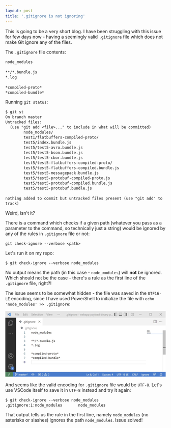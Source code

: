 ```yaml
---
layout: post
title: '.gitignore is not ignoring'
---
```


This is going to be a very short blog. I have been struggling with this issue for few days now - having a seemingly valid `.gitignore` file which does not make Git ignore any of the files.

The `.gitignore` file contents:

```text
node_modules

**/*.bundle.js
*.log

*compiled-proto*
*compiled-bundle*
```

Running `git status`:

```
$ git st
On branch master
Untracked files:
  (use "git add <file>..." to include in what will be committed)
        node_modules/
        test1/flatbuffers-compiled-proto/
        test5/index.bundle.js
        test5/test5-avro.bundle.js
        test5/test5-bson.bundle.js
        test5/test5-cbor.bundle.js
        test5/test5-flatbuffers-compiled-proto/
        test5/test5-flatbuffers-compiled.bundle.js
        test5/test5-messagepack.bundle.js
        test5/test5-protobuf-compiled-proto.js
        test5/test5-protobuf-compiled.bundle.js
        test5/test5-protobuf.bundle.js

nothing added to commit but untracked files present (use "git add" to track)
```

Weird, isn't it?

There is a command which checks if a given path (whatever you pass as a parameter to the command, so technically just a string) would be ignored by any of the rules in `.gitignore` file or not:

```
git check-ignore --verbose <path>
```

Let's run it on my repo:

```
$ git check-ignore --verbose node_modules
```

No output means the path (in this case - `node_modules`) will **not** be ignored. Which should not be the case - there's a rule as the first line of the `.gitignore` file, right?!

The issue seems to be somewhat hidden - the file was saved in the `UTF16-LE` encoding, since I have used PowerShell to initialize the file with `echo 'node_modules' >> .gitignore`:

<img src="/images/gitignore-not-ignoring/Screenshot 2022-05-11 093618.webp" loading="lazy">

And seems like the valid encoding for `.gitignore` file would be `UTF-8`. Let's use VSCode itself to save it in `UTF-8` instead and try it again:

```
$ git check-ignore --verbose node_modules
.gitignore:1:node_modules       node_modules
```

That output tells us the rule in the first line, namely `node_modules` (no asterisks or slashes) ignores the path `node_modules`.
Issue solved!
